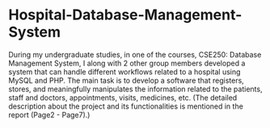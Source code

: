 # Hospital-Database-Management-System
During my undergraduate studies, in one of the courses, CSE250: Database Management System, I along with 2 other group members developed a system that can handle different workflows related to a hospital using MySQL and PHP. The main task is to develop a software that registers, stores, and meaningfully manipulates the information related to the patients, staff and doctors, appointments, visits, medicines, etc. (The detailed description about the project and its functionalities is mentioned in the report (Page2 - Page7).) 
